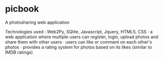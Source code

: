 picbook
=======

A photosharing web application

Technologies used : Web2Py, SQlite, Javascript, Jquery, HTML5, CSS
· a web application where multiple users can register, login, upload photos and share them with other users
· users can like or comment on each other's photos
· provides a rating system for photos based on its likes (similar to IMDB ratings)
